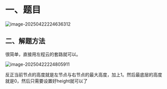 # 一、题目

![image-20250422224636312](Image/image-20250422224636312.png)

## 二、解题方法

很简单，直接用左程云的套路就可以。

![image-20250422224805911](Image/image-20250422224805911.png)

反正当前节点的高度就是左节点与右节点的最大高度，加上1。然后最底层的高度就是0，然后只需要设置好height就可以了

